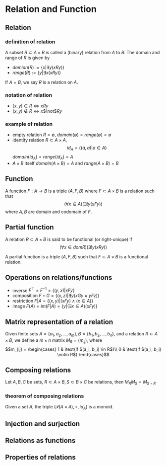 # Relation and Function

## Relation

### definition of relation

A subset $R \subset A \times B$ is called a (binary) relation from $A$ to $B$. The domain and range of $R$ is given by

- $domian(R) := \lbrace x | \exists y (xRy) \rbrace$
- $range(R) := \lbrace y | \exists x (xRy) \rbrace$

If $A = B$, we say $R$ is a relation on $A$.

### notation of relation

- $(x, y) \in R \Leftrightarrow xRy$
- $(x, y) \notin R \Leftrightarrow x$$\not$$Ry$

### example of relation

- empty relation
  $R = \emptyset$, $domain(\emptyset) = range(\emptyset) = \emptyset$
- identity relation
  $R \subset A \times A$,
  $$id_A = \lbrace (a, a) | a \in A \rbrace$$
  $domain(id_A) = range(id_A) = A$
- $A \times B$ itself
  $domain(A \times B) = A$ and $range(A \times B) = B$

## Function

A function $F : A \to B$ is a triple $(A, F, B)$ where $F \subset A \times B$ is a relation such that
$$(\forall x \in A)(\exists !y(xFy))$$
where $A, B$ are domain and codomain of $F$.

## Partial function

A relation $R \subset A \times B$ is said to be functional (or right-unique) if
$$(\forall x \in domR)(\exists !y(xRy))$$

A partial function is a triple $(A, F, B)$ such that $F \subset A \times B$ is a functional relation.

## Operations on relations/functions

- inverse
  $F^\top = F^{-1} = \lbrace (y, x) | xFy \rbrace$
- composition
  $F \circ G = \lbrace (x, z) | \exists y (xGy \wedge yFz) \rbrace$
- restriction
  $F | A = \lbrace (x, y) | (xFy) \wedge (x \in A) \rbrace$
- image
  $F(A) = im(F | A) = \lbrace y | (\exists x \in A)(xFy) \rbrace$

## Matrix representation of a relation

Given finite sets $A = \lbrace a_1, a_2, \ldots, a_m \rbrace, B = \lbrace b_1, b_2, \ldots, b_n \rbrace$, and a relation $R \subset A \times B$, we define a $m \times n$ matrix $M_R = (m_{ij})$, where
$$m_{ij} =
\begin{cases}
1 & \text{if $(a_i, b_i) \in R$}\\
0 & \text{if $(a_i, b_i) \notin R$}
\end{cases}$$

## Composing relations

Let $A, B, C$ be sets, $R \subset A \times B, S \subset B \times C$ be relations, then $M_RM_S = M_{S \circ R}$

### theorem of composing relations

Given a set $A$, the triple $(\mathcal{P}(A \times A), \circ, id_A)$ is a monoid.

## Injection and surjection

## Relations as functions

## Properties of relations

